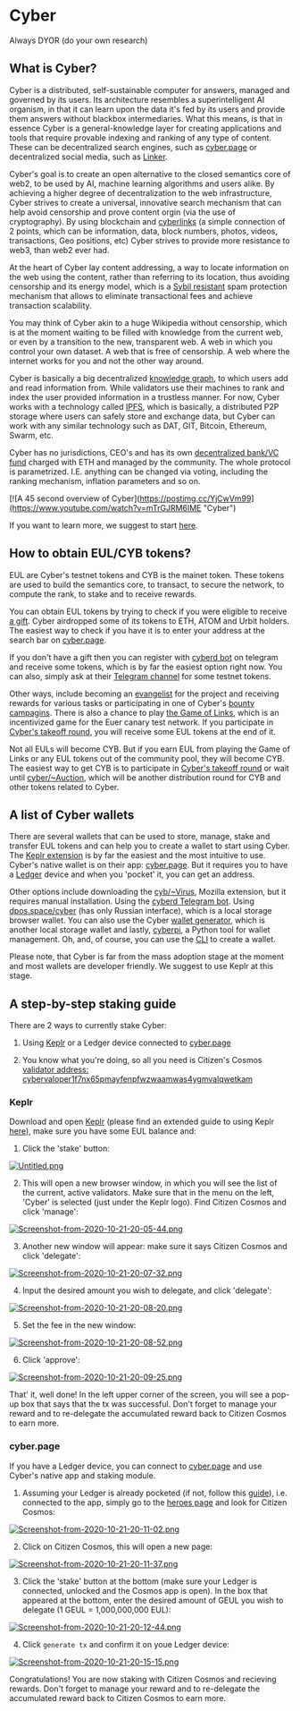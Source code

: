 # Cyber

Always DYOR (do your own research)

## What is Cyber?
Cyber is a distributed, self-sustainable computer for answers, managed and governed by its users. Its architecture resembles a superintelligent AI organism, in that it can learn upon the data it's fed by its users and provide them answers without blackbox intermediaries. What this means, is that in essence Cyber is a general-knowledge layer for creating applications and tools that require provable indexing and ranking of any type of content. These can be decentralized search engines, such as [cyber.page](https://cyber.page/) or decentralized social media, such as [Linker](https://cyber.page/brain).

Cyber's goal is to create an open alternative to the closed semantics core of web2, to be used by AI, machine learning algorithms and users alike. By achieving a higher degree of decentralization to the web infrastructure, Cyber strives to create a universal, innovative search mechanism that can help avoid censorship and prove content orgin (via the use of cryptography). By using blockchain and [cyberlinks](https://github.com/cybercongress/congress/blob/master/ecosystem/ELI-5%20FAQ.md#what-is-a-cyberlink) (a simple connection of 2 points, which can be information, data, block numbers, photos, videos, transactions, Geo positions, etc) Cyber strives to provide more resistance to web3, than web2 ever had.

At the heart of Cyber lay content addressing, a way to locate information on the web using the content, rather than referring to its location, thus avoiding censorship and its energy model, which is a [Sybil resistant](https://github.com/cybercongress/congress/blob/master/ecosystem/Cyber%20Homestead%20doc.md#technical-questions-in-plain-terms) spam protection mechanism that allows to eliminate transactional fees and achieve transaction scalability.

You may think of Cyber akin to a huge Wikipedia without censorship, which is at the moment waiting to be filled with knowledge from the current web, or even by a transition to the new, transparent web. A web in which you control your own dataset. A web that is free of censorship. A web where the internet works for you and not the other way around.

Cyber is basically a big decentralized [knowledge graph](https://github.com/cybercongress/congress/blob/master/ecosystem/Cyber%20Homestead%20doc.md#technical-questions-in-plain-terms), to which users add and read information from. While validators use their machines to rank and index the user provided information in a trustless manner. For now, Cyber works with a technology called [IPFS](https://ipfs.io/), which is basically, a distributed P2P storage where users can safely store and exchange data, but Cyber can work with any similar technology such as DAT, GIT, Bitcoin, Ethereum, Swarm, etc.

Cyber has no jurisdictions, CEO's and has its own [decentralized bank/VC fund](https://github.com/cybercongress/cyber-foundation) charged with ETH and managed by the community. The whole protocol is parametrized. I.E. anything can be changed via voting, including the ranking mechanism, inflation parameters and so on.

[![A 45 second overview of Cyber](https://postimg.cc/YjCwVm99](https://www.youtube.com/watch?v=mTrGJRM6IME "Cyber")

If you want to learn more, we suggest to start [here](https://cyber.page/brain/help).

## How to obtain EUL/CYB tokens?
EUL are Cyber's testnet tokens and CYB is the mainet token. These tokens are used to build the semantics core, to transact, to secure the network, to compute the rank, to stake and to receive rewards.

You can obtain EUL tokens by trying to check if you were eligible to receive [a gift](https://github.com/cybercongress/congress/blob/master/ecosystem/Cyber%20Homestead%20doc.md#claiming-the-gift). Cyber airdropped some of its tokens to ETH, ATOM and Urbit holders. The easiest way to check if you have it is to enter your address at the search bar on [cyber.page](https://cyber.page/search/gift).

If you don't have a gift then you can register with [cyberd bot](https://t.me/cyberdbot) on telegram and receive some tokens, which is by far the easiest option right now. You can also, simply ask at their [Telegram channel](https://t.me/fuckgoogle) for some testnet tokens.

Other ways, include becoming an [evangelist](https://cybercongress.ai/post/obep/) for the project and receiving rewards for various tasks or participating in one of Cyber's [bounty campagins](https://ai.cybercongress.ai/t/prop-10-description-discussion-tasks-rewards/110/12). There is also a chance to play [the Game of Links](https://cybercongress.ai/playing-gol/), which is an incentivized game for the Euer canary test network. If you participate in [Cyber's takeoff round](https://cybercongress.ai/how-to-donate/), you will receive some EUL tokens at the end of it.

Not all EULs will become CYB. But if you earn EUL from playing the Game of Links or any EUL tokens out of the community pool, they will become CYB. The easiest way to get CYB is to participate in [Cyber's takeoff round](https://cybercongress.ai/how-to-donate/) or wait until [cyber/~Auction](https://github.com/cybercongress/congress/blob/master/ecosystem/Cyber%20Homestead%20doc.md#cyberauction-or-auction), which will be another distribution round for CYB and other tokens related to Cyber.

## A list of Cyber wallets
There are several wallets that can be used to store, manage, stake and transfer EUL tokens and can help you to create a wallet to start using Cyber. The [Keplr extension](https://chrome.google.com/webstore/detail/keplr/dmkamcknogkgcdfhhbddcghachkejeap?hl=en) is by far the easiest and the most intuitive to use. Cyber's native wallet is on their app: [cyber.page](https://cyber.page/pocket). But it requires you to have a [Ledger](https://www.ledger.com/) device and when you 'pocket' it, you can get an address.

Other options include downloading the [cyb/~Virus](https://github.com/CipherDogs/cyb-virus), Mozilla extension, but it requires manual installation. Using the [cyberd Telegram bot](https://t.me/cyberdbot). Using [dpos.space/cyber](https://dpos.space/cyber) (has only Russian interface), which is a local storage browser wallet. You can also use the Cyber [wallet generator](https://crates.io/crates/cyber-wallet-generator), which is another local storage wallet and lastly, [cyberpi](https://pypi.org/project/cyberpy/), a Python tool for wallet management. Oh, and, of course, you can use the [CLI](https://cybercongress.ai/docs/go-cyber/ultimate-commands-guide/) to create a wallet.

Please note, that Cyber is far from the mass adoption stage at the moment and most wallets are developer friendly. We suggest to use Keplr at this stage.

## A step-by-step staking guide
There are 2 ways to currently stake Cyber:

1) Using [Keplr](https://github.com/citizen-cosmos/Staking/blob/main/Cyber.md#keplr) or a Ledger device connected to [cyber.page](https://github.com/citizen-cosmos/Staking/blob/main/Cyber.md#cyberpage)

2) You know what you're doing, so all you need is Citizen's Cosmos [validator address: cybervaloper1f7nx65pmayfenpfwzwaamwas4ygmvalqwetkam](https://cyber.page/network/euler/hero/cybervaloper1f7nx65pmayfenpfwzwaamwas4ygmvalqwetkam)

### Keplr
Download and open [Keplr](https://chrome.google.com/webstore/detail/keplr/dmkamcknogkgcdfhhbddcghachkejeap) (please find an extended guide to using Keplr [here](https://medium.com/@catdotfish/how-to-use-keplr-wallet-40afc80907f6)), make sure you have some EUL balance and:

1) Click the 'stake' button:

[![Untitled.png](https://i.postimg.cc/QdPs0NRV/Untitled.png)](https://postimg.cc/DSqtzhfK)

2) This will open a new browser window, in which you will see the list of the current, active validators. Make sure that in the menu on the left, 'Cyber' is selected (just under the Keplr logo). Find Citizen Cosmos and click 'manage':

[![Screenshot-from-2020-10-21-20-05-44.png](https://i.postimg.cc/7YhvCGLd/Screenshot-from-2020-10-21-20-05-44.png)](https://postimg.cc/Dm9pHzLP)

3) Another new window will appear: make sure it says Citizen Cosmos and click 'delegate':

[![Screenshot-from-2020-10-21-20-07-32.png](https://i.postimg.cc/x1L6qnLB/Screenshot-from-2020-10-21-20-07-32.png)](https://postimg.cc/ZWK8Mk7L)

4) Input the desired amount you wish to delegate, and click 'delegate':

[![Screenshot-from-2020-10-21-20-08-20.png](https://i.postimg.cc/43Bbhdy2/Screenshot-from-2020-10-21-20-08-20.png)](https://postimg.cc/WDqJBsM0)

5) Set the fee in the new window:

[![Screenshot-from-2020-10-21-20-08-52.png](https://i.postimg.cc/PfBcq6Bp/Screenshot-from-2020-10-21-20-08-52.png)](https://postimg.cc/8smwKbkN)

6) Click 'approve':

[![Screenshot-from-2020-10-21-20-09-25.png](https://i.postimg.cc/N0fCnZrV/Screenshot-from-2020-10-21-20-09-25.png)](https://postimg.cc/CRX4BP7H)

That' it, well done! In the left upper corner of the screen, you will see a pop-up box that says that the tx was successful. Don't forget to manage your reward and to re-delegate the accumulated reward back to Citizen Cosmos to earn more.

### cyber.page
If you have a Ledger device, you can connect to [cyber.page](https://cyber.page/pocket) and use Cyber's native app and staking module.

1) Assuming your Ledger is already pocketed (if not, follow this [guide](https://github.com/cybercongress/congress/blob/master/ecosystem/Cyber%20Homestead%20doc.md#creating-a-cyber-wallet)), i.e. connected to the app, simply go to the [heroes page](https://cyber.page/heroes) and look for Citizen Cosmos:

[![Screenshot-from-2020-10-21-20-11-02.png](https://i.postimg.cc/SN1n8MfM/Screenshot-from-2020-10-21-20-11-02.png)](https://postimg.cc/SJ8Qbj5S)

2) Click on Citizen Cosmos, this will open a new page:

[![Screenshot-from-2020-10-21-20-11-37.png](https://i.postimg.cc/2j2yRZJK/Screenshot-from-2020-10-21-20-11-37.png)](https://postimg.cc/xqNnLc9v)

3) Click the 'stake' button at the bottom (make sure your Ledger is connected, unlocked and the Cosmos app is open). In the box that appeared at the bottom, enter the desired amount of GEUL you wish to delegate (1 GEUL = 1,000,000,000 EUL):

[![Screenshot-from-2020-10-21-20-12-44.png](https://i.postimg.cc/FHchRdWm/Screenshot-from-2020-10-21-20-12-44.png)](https://postimg.cc/rD8BZm2Y)

4) Click `generate tx` and confirm it on youe Ledger device:

[![Screenshot-from-2020-10-21-20-15-15.png](https://i.postimg.cc/ncfJWcVP/Screenshot-from-2020-10-21-20-15-15.png)](https://postimg.cc/BtpkL3KT)

Congratulations! You are now staking with Citizen Cosmos and recieving rewards. Don't forget to manage your reward and to re-delegate the accumulated reward back to Citizen Cosmos to earn more. 
